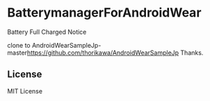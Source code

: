 BatterymanagerForAndroidWear
===================

Battery Full Charged Notice

clone to AndroidWearSampleJp-master<https://github.com/thorikawa/AndroidWearSampleJp>
Thanks.



## License
MIT License
